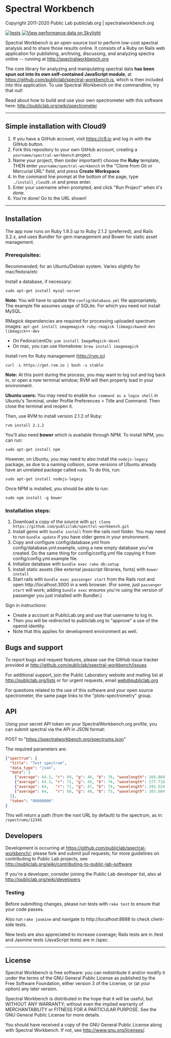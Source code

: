 # Spectral Workbench

Copyright 2011-2020 Public Lab
publiclab.org | spectralworkbench.org

[![tests](https://travis-ci.org/publiclab/spectral-workbench.svg?branch=master)](https://travis-ci.org/publiclab/spectral-workbench) [![View performance data on Skylight](https://badges.skylight.io/typical/Wnv2jzIUWl5x.svg)](https://oss.skylight.io/app/applications/Wnv2jzIUWl5x)

Spectral Workbench is an open-source tool to perform low-cost spectral analysis and to share those results online. It consists of a Ruby on Rails web application for publishing, archiving, discussing, and analyzing spectra online -- running at http://spectralworkbench.org

The core library for analyzing and manipulating spectral data **has been spun out into its own self-contained JavaScript module**, at https://github.com/publiclab/spectral-workbench.js, which is then included into this application. To use Spectral Workbench on the commandline, try that out!

Read about how to build and use your own spectrometer with this software here: http://publiclab.org/wiki/spectrometer


****

## Simple installation with Cloud9

1. If you have a GitHub account, visit https://c9.io and log in with the GitHub button.
2. Fork this repository to your own GitHub account, creating a `yourname/spectral-workbench` project.
3. Name your project, then (order important!) choose the **Ruby** template, THEN enter `yourname/spectral-workbench` in the "Clone from Git or Mercurial URL" field, and press **Create Workspace** 
4. In the command line prompt at the bottom of the page, type `./install_cloud9.sh` and press enter.
5. Enter your username when prompted, and click "Run Project" when it's done.
6. You're done! Go to the URL shown!


****

## Installation

The app now runs on Ruby 1.9.3 up to Ruby 2.1.2 (preferred), and Rails 3.2.x, and uses Bundler for gem management and Bower for static asset management.  


### Prerequisites:

Recommended; for an Ubuntu/Debian system. Varies slightly for mac/fedora/etc

Install a database, if necessary:

`sudo apt-get install mysql-server`

**Note:** You will have to update the `config/database.yml` file appropriately. The example file assumes usage of SQLite. For which you need not install MySQL.

RMagick dependencies are required for processing uploaded spectrum images: `apt-get install imagemagick ruby-rmagick libmagickwand-dev libmagick++-dev`

* On Fedora/centOs: `yum install ImageMagick-devel`
* On mac, you can use Homebrew: `brew install imagemagick`

Install rvm for Ruby management (http://rvm.io)

`curl -L https://get.rvm.io | bash -s stable`

**Note:** At this point during the process, you may want to log out and log back in, or open a new terminal window; RVM will then properly load in your environment. 

**Ubuntu users:** You may need to enable `Run command as a login shell` in Ubuntu's Terminal, under Profile Preferences > Title and Command. Then close the terminal and reopen it.

Then, use RVM to install version 2.1.2 of Ruby:

`rvm install 2.1.2`

You'll also need **bower** which is available through NPM. To install NPM, you can run:

`sudo apt-get install npm`

However, on Ubuntu, you may need to also install the `nodejs-legacy` package, as due to a naming collision, some versions of Ubuntu already have an unrelated package called `node`. To do this, run:

`sudo apt-get install nodejs-legacy`

Once NPM is installed, you should be able to run:

`sudo npm install -g bower`


### Installation steps:

1. Download a copy of the source with `git clone https://github.com/publiclab/spectral-workbench.git` 
2. Install gems with `bundle install` from the rails root folder. You may need to run `bundle update` if you have older gems in your environment.
3. Copy and configure config/database.yml from config/database.yml.example, using a new empty database you've created. Do the same thing for config/config.yml file copying it from config/config.yml.example file.
4. Initialize database with `bundle exec rake db:setup`
5. Install static assets (like external javascript libraries, fonts) with `bower install` 
6. Start rails with `bundle exec passenger start` from the Rails root and open http://localhost:3000 in a web browser. (For some, just `passenger start` will work; adding `bundle exec` ensures you're using the version of passenger you just installed with Bundler.)

Sign in instructions:

*  Create a account at PublicLab.org and use that username to log in.
*  Then you will be redirected to publiclab.org to "approve" a use of the openid identity.
*  Note that this applies for development environment as well. 


## Bugs and support

To report bugs and request features, please use the GitHub issue tracker provided at http://github.com/publiclab/spectral-workbench/issues 

For additional support, join the Public Laboratory website and mailing list at http://publiclab.org/lists or for urgent requests, email web@publiclab.org

For questions related to the use of this software and your open source spectrometer, the same page links to the "plots-spectrometry" group. 


## API

Using your secret API token on your SpectralWorkbench.org profile, you can submit spectral via the API in JSON format:

POST to "https://spectralworkbench.org/spectrums.json"

The required parameters are: 

```json
{"spectrum": {
  "title": "Test spectrum",
  "data_type": "json",
  "data": [
    {"average": 64.3, "r": 69, "g": 46, "b": 78, "wavelength": 269.089 },
    {"average": 63.3, "r": 71, "g": 45, "b": 74, "wavelength": 277.718 },
    {"average": 64,   "r": 71, "g": 47, "b": 74, "wavelength": 291.524 },
    {"average": 64,   "r": 68, "g": 49, "b": 75, "wavelength": 303.604 }
  ]},
  "token": "00000000"
}
```

This will return a path (from the root URL by default) to the spectrum, as in: `/spectrums/12345`



## Developers

Development is occurring at https://github.com/publiclab/spectral-workbench/; please fork and submit pull requests; for more guidelines on contributing to Public Lab projects, see http://publiclab.org/wiki/contributing-to-public-lab-software

If you're a developer, consider joining the Public Lab developer list, also at http://publiclab.org/wiki/developers


### Testing

Before submitting changes, please run tests with `rake test` to ensure that your code passes.

Also run `rake jasmine` and navigate to http://localhost:8888 to check client-side tests.

New tests are also appreciated to increase coverage; Rails tests are in /test and Jasmine tests (JavaScript tests) are in /spec.


****

## License

Spectral Workbench is free software: you can redistribute it and/or modify
it under the terms of the GNU General Public License as published by
the Free Software Foundation, either version 3 of the License, or
(at your option) any later version.

Spectral Workbench is distributed in the hope that it will be useful,
but WITHOUT ANY WARRANTY; without even the implied warranty of
MERCHANTABILITY or FITNESS FOR A PARTICULAR PURPOSE.  See the
GNU General Public License for more details.

You should have received a copy of the GNU General Public License
along with Spectral Workbench.  If not, see <http://www.gnu.org/licenses/>.
